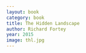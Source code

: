 ```yaml
---
layout: book
category: book
title: The Hidden Landscape
author: Richard Fortey
year: 2015
image: thl.jpg
---
```

